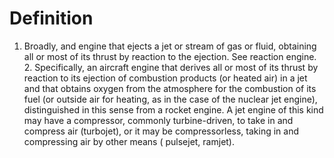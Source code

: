 # Definition

1.  Broadly, and engine that ejects a jet or stream of gas or fluid,
    obtaining all or most of its thrust by reaction to the ejection. See
    reaction engine. 2. Specifically, an aircraft engine that derives
    all or most of its thrust by reaction to its ejection of combustion
    products (or heated air) in a jet and that obtains oxygen from the
    atmosphere for the combustion of its fuel (or outside air for
    heating, as in the case of the nuclear jet engine), distinguished in
    this sense from a rocket engine. A jet engine of this kind may have
    a compressor, commonly turbine-driven, to take in and compress air
    (turbojet), or it may be compressorless, taking in and compressing
    air by other means ( pulsejet, ramjet).
